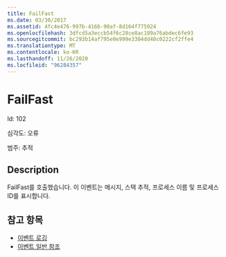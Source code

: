```yaml
---
title: FailFast
ms.date: 03/30/2017
ms.assetid: 4fc4e476-997b-4166-90af-8d164f775924
ms.openlocfilehash: 3dfcd5a3eccb54f6c28ce8ac189a76abdec6fe93
ms.sourcegitcommit: bc293b14af795e0e999e3304dd40c0222cf2ffe4
ms.translationtype: MT
ms.contentlocale: ko-KR
ms.lasthandoff: 11/26/2020
ms.locfileid: "96284357"
---
```

# <a name="failfast"></a>FailFast

Id: 102  
  
 심각도: 오류  
  
 범주: 추적  
  
## <a name="description"></a>Description  

 FailFast를 호출했습니다. 이 이벤트는 메시지, 스택 추적, 프로세스 이름 및 프로세스 ID를 표시합니다.  
  
## <a name="see-also"></a>참고 항목

- [이벤트 로깅](index.md)
- [이벤트 일반 참조](events-general-reference.md)
